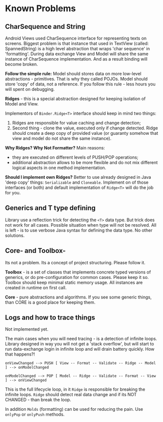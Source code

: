 # Known Problems

## CharSequence and String

Android Views used CharSequence interface for representing texts on screens. Biggest
problem is that instance that used in TextView (called: SpannedString) is a high level
abstraction that wraps 'char sequence' in 'formatting'. During data exchange View and Model
will share the same instance of CharSequence implementation. And as a result binding will
become broken.

**Follow the simple rule:**
Model should stores data on more low-level abstractions - primitives. That is why they called
POJOs. Model should store 'copy' of data, not a reference. If you follow this rule - less hours
you will spent on debugging.

**Ridges** - this is a special abstraction designed for keeping isolation of Model and View.

Implementors of ```Binder.Ridge<T>``` interface should keep in mind two things:
1) Ridges are responsible for value caching and change detection;
2) Second thing - clone the value, executed only if change detected. Ridge should create a
deep copy of provided value (or guaranty somehow that view and model do not share the same
instance).

**Why Ridges? Why Not Formatter?**
Main reasons:
- they are executed on different levels of PUSH/POP operations;
- additional abstraction allows to be more flexible and do not mix
different logical aspects in one method implementation.

**Should I implement own Ridges?**
Better to use already designed in Java 'deep copy' things: ```Serializable``` and
```Cloneable```. Implement on of those interfaces (or both) and default implementation
of ```Ridge<T>``` will do the job for you.

## Generics and T type defining

Library use a reflection trick for detecting the ```<T>``` data type. But trick does not
work for all cases. Possible situation when type will not be resolved. All is left - is
to use verbose Java syntax for defining the data type. No other solutions.

## Core- and Toolbox-

Its not a problem. Its a concept of project structuring. Please follow it.

**Toolbox** - is a set of classes that implements concrete typed versions of generics, or do
pre-configuration for common cases. Please keep it so. Toolbox should keep minimal static
memory usage. All instances are created in runtime on first call.

**Core** - pure abstractions and algorithms. If you see some generic things, than CORE is a good
place for keeping them.

## Logs and how to trace things

Not implemented yet.

The main cases when you will need tracing - is a detection of infinite loops. Library designed in
way you will not get a 'stack overflow', but will start to run data-exchange login in infinite loop
and will drain battery quickly. How that happens?!

```
onViewChanged --> PUSH [ View -- Format -- Validate -- Ridge -- Model ] --> onModelChanged

onModelChanged --> POP [ Model -- Ridge -- Validate -- Format -- View ] --> onViewChanged
```

This is the full lifecycle loop, in it ```Ridge``` is responsible for breaking the infinite loops.
```Ridge``` should detect real data change and if its NOT CHANGED - than break the loop.

In addition ```Molds``` (formatting) can be used for reducing the pain. Use ```onlyPop``` or
```onlyPush``` methods.